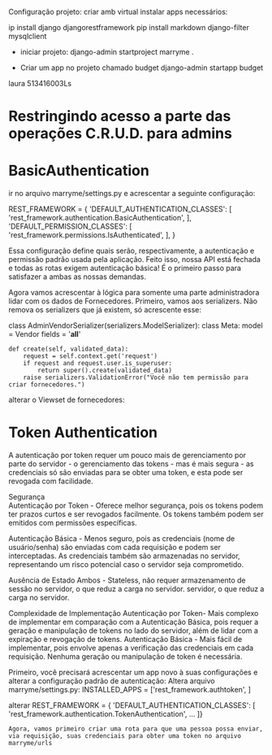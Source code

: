 Configuração projeto:
criar amb virtual
instalar apps necessários:

ip install django djangorestframework
pip install markdown django-filter mysqlclient

* iniciar projeto:
django-admin startproject marryme .

* Criar um app no projeto chamado budget
django-admin startapp budget

laura
513416003Ls


# Restringindo acesso a parte das operações C.R.U.D. para admins

# BasicAuthentication
ir no arquivo marryme/settings.py e acrescentar a seguinte configuração:

 REST_FRAMEWORK = {
    'DEFAULT_AUTHENTICATION_CLASSES': [
        'rest_framework.authentication.BasicAuthentication',
    ],
    'DEFAULT_PERMISSION_CLASSES': [
        'rest_framework.permissions.IsAuthenticated',
    ],
}

Essa configuração define quais serão, respectivamente, a autenticação e permissão padrão usada pela aplicação. Feito isso, nossa API está fechada e todas as rotas exigem autenticação básica! É o primeiro passo para satisfazer a ambas as nossas demandas. 

Agora vamos acrescentar à lógica para somente uma parte administradora lidar com os dados de Fornecedores. Primeiro, vamos aos serializers. Não remova os serializers que já existem, só acrescente esse:

class AdminVendorSerializer(serializers.ModelSerializer):
    class Meta:
        model = Vendor
        fields = '__all__'

    def create(self, validated_data):
        request = self.context.get('request')
        if request and request.user.is_superuser:
            return super().create(validated_data)
        raise serializers.ValidationError("Você não tem permissão para criar fornecedores.")


alterar o Viewset de fornecedores:

# Token Authentication

A autenticação por token requer um pouco mais de gerenciamento por parte do servidor - o gerenciamento das tokens - mas é mais segura - as credenciais só são enviadas para se obter uma token, e esta pode ser revogada com facilidade. 

Segurança	
Autenticação por Token	- Oferece melhor segurança, pois os tokens podem ter prazos curtos e ser revogados facilmente. Os tokens também podem ser emitidos com permissões específicas.

Autenticação Básica - 	Menos seguro, pois as credenciais (nome de usuário/senha) são enviadas com cada requisição e podem ser interceptadas. As credenciais também são armazenadas no servidor, representando um risco potencial caso o servidor seja comprometido.

Ausência de Estado
Ambos -	Stateless, não requer armazenamento de sessão no servidor, o que reduz a carga no servidor.	servidor, o que reduz a carga no servidor.


Complexidade de Implementação
Autenticação por Token- Mais complexo de implementar em comparação com a Autenticação Básica, pois requer a geração e manipulação de tokens no lado do servidor, além de lidar com a expiração e revogação de tokens.
Autenticação Básica - Mais fácil de implementar, pois envolve apenas a verificação das credenciais em cada requisição. Nenhuma geração ou manipulação de token é necessária.

Primeiro, você precisará acrescentar um app novo à suas configurações e alterar a configuração padrão de autenticação:
Altera arquivo marryme/settings.py:
INSTALLED_APPS = ['rest_framework.authtoken',
]

alterar REST_FRAMEWORK = {
    'DEFAULT_AUTHENTICATION_CLASSES': [
        'rest_framework.authentication.TokenAuthentication',
        ...
    ]}

    Agora, vamos primeiro criar uma rota para que uma pessoa possa enviar, via requisição, suas credenciais para obter uma token no arquivo marryme/urls
